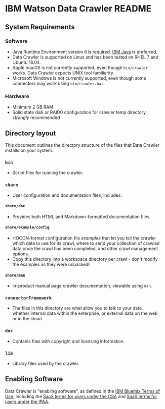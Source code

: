 # IBM Watson Data Crawler README

## System Requirements

### Software

* Java Runtime Environment version 8 is required. [IBM Java](https://www.ibm.com/developerworks/java/jdk/) is preferred.
* Data Crawler is supported on Linux and has been tested on RHEL 7 and Ubuntu 16.04.
* Apple macOS is not currently supported, even though `bin/crawler` works. Data Crawler expects UNIX tool familiarity.
* Microsoft Windows is not currently supported, even though some connectors may work using `bin/crawler.bat`.

### Hardware

* Minimum 2 GB RAM
* Solid state disk or RAID0 configuration for crawler temp directory _strongly_ recommended

## Directory layout

This document outlines the directory structure of the files that Data Crawler installs on your system.

### `bin`

* Script files for running the crawler.

### `share`

* User configuration and documentation files, includes:

#### `share/doc`

* Provides both HTML and Markdown-formatted documentation files.

#### `share/example/config`

* HOCON-format configuration file _examples_ that let you tell the crawler which data to use for its crawl, where to send your collection of crawled data once the crawl has been completed, and other crawl management options.
* Copy this directory into a workspace directory per crawl - don't modify the examples as they were unpacked!

#### `share/man`

* In-product manual page crawler documentation, viewable using `man`.

### `connectorFramework`

* The files in this directory are what allow you to talk to your data, whether internal data within the enterprise, or external data on the web or in the cloud.

### `doc`

* Contains files with copyright and licensing information.

### `lib`

* Library files used by the crawler.

## Enabling Software

Data Crawler is "enabling software", as defined in the [IBM Bluemix Terms of Use](https://console.ng.bluemix.net/docs/navigation/notices.html#terms), including the [SaaS terms for users under the CSA](http://ibm.biz/BluemixSD) and [SaaS terms for users under the IPAA](http://ibm.biz/BluemixTOU).
